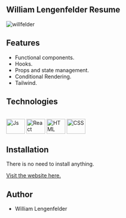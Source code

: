 ## William Lengenfelder Resume
![willfelder](https://user-images.githubusercontent.com/73253144/196239737-41dd6281-a9b8-4b53-ad30-fc921140a90e.png)

## Features
- Functional components.
- Hooks.
- Props and state management.
- Conditional Rendering.
- Tailwind.

## Technologies

<div style="display: inline_block"><br>
  <img align="center" alt="Js" height="40" width="50" src="https://cdn.jsdelivr.net/gh/devicons/devicon/icons/javascript/javascript-original.svg">
  <img align="center" alt="React" height="40" width="50" src="https://cdn.jsdelivr.net/gh/devicons/devicon/icons/react/react-original-wordmark.svg">
  <img align="center" alt="HTML" height="40" width="50" src="https://cdn.jsdelivr.net/gh/devicons/devicon/icons/html5/html5-original-wordmark.svg">
  <img align="center" alt="CSS" height="40" width="50" src="https://cdn.jsdelivr.net/gh/devicons/devicon/icons/tailwindcss/tailwindcss-original-wordmark.svg">
</div>

## Installation

There is no need to install anything.

[Visit the website here.](https://willfelder.github.io/willfelder-resume/)

## Author

- William Lengenfelder


